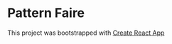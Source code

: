 # Pattern Faire

This project was bootstrapped with [Create React App](https://github.com/facebook/create-react-app)